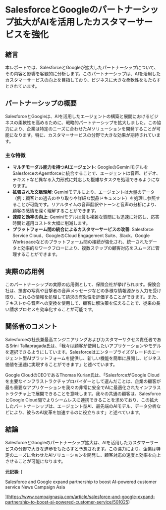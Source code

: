 # SalesforceとGoogleのパートナーシップ拡大がAIを活用したカスタマーサービスを強化

## 緒言

本レポートでは、SalesforceとGoogleが拡大したパートナーシップについて、その内容と影響を客観的に分析します。このパートナーシップは、AIを活用したカスタマーサービスの向上を目指しており、ビジネスに大きな柔軟性をもたらすとされています。

## パートナーシップの概要

SalesforceとGoogleは、AIを活用したエージェントの構築と展開におけるビジネスの柔軟性を高めるために、戦略的パートナーシップを拡大しました。この協力により、企業は特定のニーズに合わせたAIソリューションを開発することが可能になります。特に、カスタマーサービスの分野で大きな効果が期待されています。

### 主な特徴

- **マルチモーダル能力を持つAIエージェント**: GoogleのGeminiモデルをSalesforceのAgentforceに統合することで、エージェントは音声、ビデオ、テキストなど異なる入力形式に対応した複雑なタスクを処理できるようになります。
- **拡張された文脈理解**: Geminiモデルにより、エージェントは大量のデータ（例：顧客との過去のやり取りや詳細な製品ドキュメント）を処理し参照することが可能です。リアルタイムの音声翻訳やトーンと音声の分析により、顧客の感情を深く理解することができます。
- **速度と効率の向上**: Geminiモデルは最も複雑な質問にも迅速に対応し、応答時間と運用コストを大幅に削減します。
- **プラットフォーム間の統合によるカスタマーサービスの改善**: Salesforce Service Cloud、GoogleのCloud Engagement Suite、Slack、Google Workspaceなどのプラットフォーム間の接続が強化され、統一されたデータと効率的なワークフローにより、複数ステップの顧客対応をスムーズに管理することができます。

## 実際の応用例

このパートナーシップの実際の応用例として、保険会社が挙げられます。保険会社は、損害の写真や目撃者の音声メッセージなどの多様な情報源から入力を受け取り、これらの情報を処理して請求の有効性を評価することができます。また、テキストから音声への変換を使用して、顧客に解決策を伝えることで、従来の長い請求プロセスを効率化することが可能です。

## 関係者のコメント

Salesforceの社長兼最高エンジニアリングおよびカスタマーサクセス責任者であるSrini Tallapragada氏は、「我々は顧客が使用したいアプリケーションやモデルを選択できるようにしています。Salesforceはエンタープライズグレードのエージェント型AIプラットフォームを提供し、新しい機能を簡単に展開し、ビジネス価値を迅速に実現することができます」と述べています。

Google CloudのCEOであるThomas Kurian氏は、「SalesforceがGoogle Cloudを主要なインフラストラクチャプロバイダーとして選んだことは、企業の顧客が最も重要なアプリケーションを我々の非常に安全でAIに最適化されたインフラストラクチャ上で展開できることを意味します。我々の共通の顧客は、SalesforceとGoogle Cloud間でよりシームレスに連携できることを求めており、この拡大したパートナーシップは、エージェント型AI、最先端のAIモデル、データ分析などにより、彼らのAI変革を加速するのに役立ちます」と述べています。

## 結論

SalesforceとGoogleのパートナーシップ拡大は、AIを活用したカスタマーサービスの分野で大きな進歩をもたらすと予想されます。この協力により、企業は特定のニーズに合わせたAIソリューションを開発し、顧客対応の速度と効率を向上させることが可能になります。

**元記事:** [
 Salesforce and Google expand partnership to boost AI-powered customer service News Campaign Asia
](https://www.campaignasia.com/article/salesforce-and-google-expand-partnership-to-boost-ai-powered-customer-service/501025)
